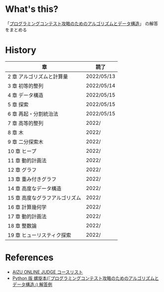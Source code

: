 # What's this?

「[プログラミングコンテスト攻略のためのアルゴリズムとデータ構造](https://book.mynavi.jp/ec/products/detail/id=35408)」
の解答をまとめる

# History

| 章                             | 読了       |
| ------------------------------ | ---------- |
| 2 章 アルゴリズムと計算量      | 2022/05/13 |
| 3 章 初等的整列                | 2022/05/14 |
| 4 章 データ構造                | 2022/05/15 |
| 5 章 探索                      | 2022/05/15 |
| 6 章 再起・分割統治法          | 2022/05/15 |
| 7 章 高等的整列                | 2022/      |
| 8 章 木                        | 2022/      |
| 9 章 二分探索木                | 2022/      |
| 10 章 ヒープ                   | 2022/      |
| 11 章 動的計画法               | 2022/      |
| 12 章 グラフ                   | 2022/      |
| 13 章 重み付きグラフ           | 2022/      |
| 14 章 高度なデータ構造         | 2022/      |
| 15 章 高度なグラフアルゴリズム | 2022/      |
| 16 章 計算幾何学               | 2022/      |
| 17 章 動的計画法               | 2022/      |
| 18 章 整数論                   | 2022/      |
| 19 章 ヒューリスティク探索     | 2022/      |

# References

-   [AIZU ONLINE JUDGE コースリスト](https://onlinejudge.u-aizu.ac.jp/courses/list)
-   [Python 版 螺旋本(『プログラミングコンテスト攻略のためのアルゴリズムとデータ構造』) 解答例](https://qiita.com/somolyot/items/2ca63b7cc379eeb6db3e)
